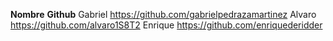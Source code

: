 **Nombre**  **Github**
Gabriel      https://github.com/gabrielpedrazamartinez
Alvaro       https://github.com/alvaro1S8T2
Enrique      https://github.com/enriquederidder
